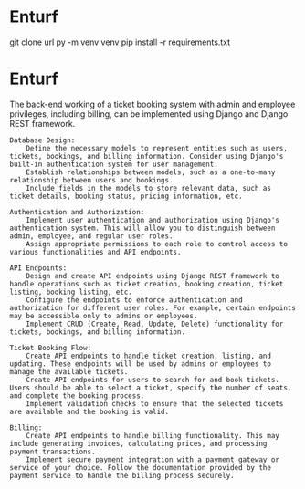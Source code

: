 # Enturf
git clone url
py -m venv venv
pip install -r requirements.txt


# Enturf 
The back-end working of a ticket booking system with admin and employee privileges, including billing, can be implemented using Django and Django REST framework.




    Database Design:
        Define the necessary models to represent entities such as users, tickets, bookings, and billing information. Consider using Django's built-in authentication system for user management.
        Establish relationships between models, such as a one-to-many relationship between users and bookings.
        Include fields in the models to store relevant data, such as ticket details, booking status, pricing information, etc.

    Authentication and Authorization:
        Implement user authentication and authorization using Django's authentication system. This will allow you to distinguish between admin, employee, and regular user roles.
        Assign appropriate permissions to each role to control access to various functionalities and API endpoints.

    API Endpoints:
        Design and create API endpoints using Django REST framework to handle operations such as ticket creation, booking creation, ticket listing, booking listing, etc.
        Configure the endpoints to enforce authentication and authorization for different user roles. For example, certain endpoints may be accessible only to admins or employees.
        Implement CRUD (Create, Read, Update, Delete) functionality for tickets, bookings, and billing information.

    Ticket Booking Flow:
        Create API endpoints to handle ticket creation, listing, and updating. These endpoints will be used by admins or employees to manage the available tickets.
        Create API endpoints for users to search for and book tickets. Users should be able to select a ticket, specify the number of seats, and complete the booking process.
        Implement validation checks to ensure that the selected tickets are available and the booking is valid.

    Billing:
        Create API endpoints to handle billing functionality. This may include generating invoices, calculating prices, and processing payment transactions.
        Implement secure payment integration with a payment gateway or service of your choice. Follow the documentation provided by the payment service to handle the billing process securely.
